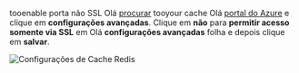 tooenable porta não SSL Olá [procurar](../articles/redis-cache/cache-configure.md#configure-redis-cache-settings) tooyour cache Olá [portal do Azure](https://portal.azure.com) e clique em **configurações avançadas**. Clique em **não** para **permitir acesso somente via SSL** em Olá **configurações avançadas** folha e depois clique em **salvar**.

![Configurações de Cache Redis](media/redis-cache-non-ssl-port/redis-cache-non-ssl-port.png)

